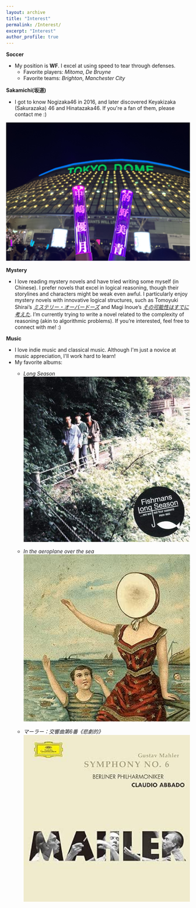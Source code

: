 ```yaml
---
layout: archive
title: "Interest"
permalink: /Interest/
excerpt: "Interest"
author_profile: true
---
```


**Soccer**
  * My position is **WF**. I excel at using speed to tear through defenses.
    * Favorite players: *Mitoma*, *De Bruyne*
    * Favorite teams: *Brighton*, *Manchester City*



**Sakamichi(坂道)**
  * I got to know Nogizaka46 in 2016, and later discovered Keyakizaka (Sakurazaka) 46 and Hinatazaka46.
If you're a fan of them, please contact me :)


<img src="/images/tokyodome.jpg" 
     style="margin: auto">


**Mystery**
  * I love reading mystery novels and have tried writing some myself (in Chinese).
I prefer novels that excel in logical reasoning, though their storylines and characters might be weak even awful.
I particularly enjoy mystery novels with innovative logical structures, such as Tomoyuki Shirai’s *[ミステリー・オーバードーズ](https://www.amazon.co.jp/dp/B0CM33Y1NY/?_encoding=UTF8&pd_rd_w=8R8DK&content-id=amzn1.sym.f093822b-4a08-48e3-8b6b-c8ffe8d820eb&pf_rd_p=f093822b-4a08-48e3-8b6b-c8ffe8d820eb&pf_rd_r=356-3636436-2784058&pd_rd_wg=JXFZJ&pd_rd_r=f6a7d371-95a6-4573-8239-be6530243c31&ref_=aufs_ap_sc_dsk)* and Magi Inoue’s *[その可能性はすでに考えた](https://www.amazon.co.jp/%E3%81%9D%E3%81%AE%E5%8F%AF%E8%83%BD%E6%80%A7%E3%81%AF%E3%81%99%E3%81%A7%E3%81%AB%E8%80%83%E3%81%88%E3%81%9F-%E8%AC%9B%E8%AB%87%E7%A4%BE%E3%83%8E%E3%83%99%E3%83%AB%E3%82%B9-%E4%BA%95%E4%B8%8A-%E7%9C%9F%E5%81%BD/dp/4062990555/ref=sr_1_2?dib=eyJ2IjoiMSJ9.TP7Reurd5NY5RAI96A5SwNjKQ25UikGAP2s3ISqmXE000wNOqTwjg_RehcBXEf1s8Td0Zsc7USsR2upne5cli9M8D_gD2_jRVWzsCzLchnM4-z5sok4pc89xOEdLmist1nqAQL0KbP7td2yFYEuK1a6WmFGE5DyjtwLCTJaDC5GWhZ7tVucHAaZLJwKf1RbX8IYbg_BrXmqrbOQ796m5DXY2_OCb9nUl-rJgVCSh2Is.oEyOclF2ePNXILVgK2xsgitcSBAVnYpmTNYn2iT7_3Y&dib_tag=se&qid=1757465041&s=books&sr=1-2)*.
I’m currently trying to write a novel related to the complexity of reasoning (akin to algorithmic problems). If you’re interested, feel free to connect with me! :)

**Music**
  * I love indie music and classical music. Although I'm just a novice at music appreciation, I'll work hard to learn!
  * My favorite albums:
    * *Long Season*
      <img src="/images/longseason.jpg" width=500>


    * *In the aeroplane over the sea*
      <img src="/images/yueyangfeiji.jpg" width=500>

    * *マーラー：交響曲第6番《悲劇的》*
      <img src="/images/MahlerNO6.jpg" width=500>






